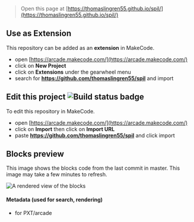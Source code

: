  


> Open this page at [https://thomaslingren55.github.io/spil/](https://thomaslingren55.github.io/spil/)

## Use as Extension

This repository can be added as an **extension** in MakeCode.

* open [https://arcade.makecode.com/](https://arcade.makecode.com/)
* click on **New Project**
* click on **Extensions** under the gearwheel menu
* search for **https://github.com/thomaslingren55/spil** and import

## Edit this project ![Build status badge](https://github.com/thomaslingren55/spil/workflows/MakeCode/badge.svg)

To edit this repository in MakeCode.

* open [https://arcade.makecode.com/](https://arcade.makecode.com/)
* click on **Import** then click on **Import URL**
* paste **https://github.com/thomaslingren55/spil** and click import

## Blocks preview

This image shows the blocks code from the last commit in master.
This image may take a few minutes to refresh.

![A rendered view of the blocks](https://github.com/thomaslingren55/spil/raw/master/.github/makecode/blocks.png)

#### Metadata (used for search, rendering)

* for PXT/arcade
<script src="https://makecode.com/gh-pages-embed.js"></script><script>makeCodeRender("{{ site.makecode.home_url }}", "{{ site.github.owner_name }}/{{ site.github.repository_name }}");</script>
